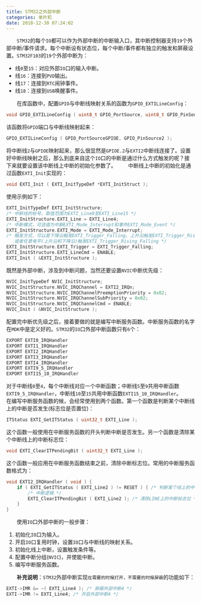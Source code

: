 ```yaml
---
title: STM32之外部中断
categories: 单片机
date: 2018-12-30 07:24:02
---
```

&emsp;&emsp;`STM32`的每个`IO`都可以作为外部中断的中断输入口，其中断控制器支持`19`个外部中断/事件请求。每个中断设有状态位，每个中断/事件都有独立的触发和屏蔽设置。`STM32F103`的`19`个外部中断为：<!--more-->

- 线`0`至`15`：对应外部`IO`口的输入中断。
- 线`16`：连接到`PVD`输出。
- 线`17`：连接到`RTC`闹钟事件。
- 线`18`：连接到`USB`唤醒事件。

&emsp;&emsp;在库函数中，配置`GPIO`与中断线映射关系的函数为`GPIO_EXTILineConfig`：

``` cpp
void GPIO_EXTILineConfig ( uint8_t GPIO_PortSource, uint8_t GPIO_PinSource );
```

该函数将`GPIO`端口与中断线映射起来：

``` cpp
GPIO_EXTILineConfig ( GPIO_PortSourceGPIOE, GPIO_PinSource2 );
```

将中断线`2`与`GPIOE`映射起来，那么很显然是`GPIOE.2`与`EXTI2`中断线连接了。设置好中断线映射之后，那么到底来自这个`IO`口的中断是通过什么方式触发的呢？接下来就要设置该中断线上中断的初始化参数了。
&emsp;&emsp;中断线上中断的初始化是通过函数`EXTI_Init`实现的：

``` cpp
void EXTI_Init ( EXTI_InitTypeDef *EXTI_InitStruct );
```

使用示例如下：

``` cpp
EXTI_InitTypeDef EXTI_InitStructure;
/* 中断线的标号，取值范围为EXTI_Line0至EXTI_Line15 */
EXTI_InitStructure.EXTI_Line = EXTI_Line4;
/* 中断模式，可选值为中断EXTI_Mode_Interrupt和事件EXTI_Mode_Event */
EXTI_InitStructure.EXTI_Mode = EXTI_Mode_Interrupt;
/* 触发方式，可以是下降沿触发EXTI_Trigger_Falling、上升沿触发EXTI_Trigger_Rising
   或者任意电平(上升沿和下降沿)触发EXTI_Trigger_Rising_Falling */
EXTI_InitStructure.EXTI_Trigger = EXTI_Trigger_Falling;
EXTI_InitStructure.EXTI_LineCmd = ENABLE;
EXTI_Init ( &EXTI_InitStructure );
```

既然是外部中断，涉及到中断问题，当然还要设置`NVIC`中断优先级：

``` cpp
NVIC_InitTypeDef NVIC_InitStructure;
NVIC_InitStructure.NVIC_IRQChannel = EXTI2_IRQn;
NVIC_InitStructure.NVIC_IRQChannelPreemptionPriority = 0x02;
NVIC_InitStructure.NVIC_IRQChannelSubPriority = 0x02;
NVIC_InitStructure.NVIC_IRQChannelCmd = ENABLE;
NVIC_Init ( &NVIC_InitStructure );
```

配置完中断优先级之后，接着要做的就是编写中断服务函数。中断服务函数的名字在`MDK`中是定义好的。`STM32`的`IO`口外部中断函数只有`6`个：

``` cpp
EXPORT EXTI0_IRQHandler
EXPORT EXTI1_IRQHandler
EXPORT EXTI2_IRQHandler
EXPORT EXTI3_IRQHandler
EXPORT EXTI4_IRQHandler
EXPORT EXTI9_5_IRQHandler
EXPORT EXTI15_10_IRQHandler
```

对于中断线`0`至`4`，每个中断线对应一个中断函数；中断线`5`至`9`共用中断函数`EXTI9_5_IRQHandler`，中断线`10`至`15`共用中断函数`EXTI15_10_IRQHandler`。
&emsp;&emsp;在编写中断服务函数的候，会经常使用到两个函数。第一个函数是判断某个中断线上的中断是否发生(标志位是否置位)：

``` cpp
ITStatus EXTI_GetITStatus ( uint32_t EXTI_Line );
```

这个函数一般使用在中断服务函数的开头判断中断是否发生。另一个函数是清除某个中断线上的中断标志位：

``` cpp
void EXTI_ClearITPendingBit ( uint32_t EXTI_Line );
```

这个函数一般应用在中断服务函数结束之前，清除中断标志位。常用的中断服务函数格式为：

``` cpp
void EXTI2_IRQHandler ( void ) {
    if ( EXTI_GetITStatus ( EXTI_Line2 ) != RESET ) { /* 判断某个线上的中断是否发生 */
        /* 中断逻辑 */
        EXTI_ClearITPendingBit ( EXTI_Line2 ); /* 清除LINE上的中断标志位 */
    }
}
```

&emsp;&emsp;使用`IO`口外部中断的一般步骤：

1. 初始化`IO`口为输入。
2. 开启`IO`口复用时钟，设置`IO`口与中断线的映射关系。
3. 初始化线上中断，设置触发条件等。
4. 配置中断分组(`NVIC`)，并使能中断。
5. 编写中断服务函数。

&emsp;&emsp;**补充说明**：`STM32`外部中断实现`在需要的时候打开，不需要的时候屏蔽`的功能如下：

``` cpp
EXTI->IMR &= ~( EXTI_Line4 ); /* 屏蔽外部中断4 */
EXTI->IMR != EXTI_Line4; /* 开启外部中断4 */
```